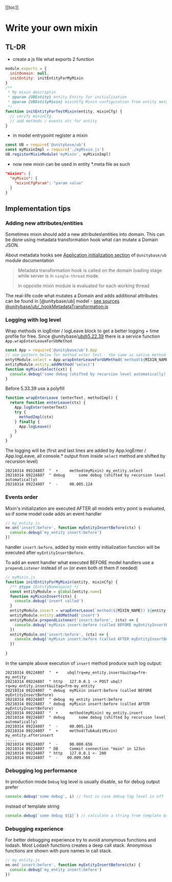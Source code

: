 [[toc]]

# Write your own mixin

## TL-DR
  - create a js file what exports 2 function
```javascript
module.exports = {
  initDomain: null,
  initEntity: initEntityForMyMixin
}
/**
 * My mixin descriptin
 * @param {UBEntity} entity Entity for initialization
 * @param {UBEntityMixin} mixinCfg Mixin configuration from entity metafile
 */
function initEntityForTestMixin(entity, mixinCfg) {
  // verify mixinCfg
  // add methods / events etc for entity
}
```

 - in model entrypoint register a mixin
```javascript
const UB = require('@unitybase/ub')
const myMixinImpl = require('./myMixin.js')
UB.registerMixinModule('myMixin', myMixinImpl)
```

 - now new mixin can be used in entity *.meta file as such
```json
"mixins": {
  "myMixin": {
    "mixinCfgParam": "param value"
  }
}
```

## Implementation tips

### Adding new attributes/entities
Sometimes mixin should add a new attributes\entities into domain. This can be done using metadata transformation hook
what can mutate a Domain JSON.

About metadata hooks see [Application initialization section](https://unitybase.info/api/server-v5/module-@unitybase_ub.html)
of `@unitybase/ub` module documentation

> Metadata transformation hook is called on the domain loading stage while server is in `single-thread` mode.
> 
> In opposite mixin module is evaluated for each working thread

The real-life code what mutates a Domain and adds additional attributes can be found in [@unitybase/ub] model - [see sources @unitybase/ub/_hookMetadataTransformation.js](https://git-pub.intecracy.com/unitybase/ubjs/-/blob/master/packages/ub/_hookMetadataTransformation.js)

### Logging with log level
Wrap methods in logEnter / logLeave block to get a better logging + time profile for free.
Since @unitybase/ub@5.22.39 there is a service function `App.wrapEnterLeaveForUbMethod`
```javascript
const App = require('@unitybase/ub').App
// use pattern below for method enter text - the same as native method do
entytModule.select = App.wrapEnterLeaveForUbMethod(`method(${MIXIN_NAME}) ${entity.name}.select`, myMixinSelect)
entityModule.entity.addMethod('select')
function myMixinSelect(cxt) {
  console.debug('some debug (shifted by recursion level automatically)')
}
```

Before 5.33.39 use a polyfill
```javascript
function wrapEnterLeave (enterText, methodImpl) {
  return function enterLeave(ctx) {
    App.logEnter(enterText)
    try {
      methodImpl(ctx)
    } finally {
      App.logLeave()
    }
  }
}
```

The logging will be (first and last lines are added by App.logEnter / App.logLeave, all console.* output from inside `select` method
are shifted by recursion level)
```shell
20210314 09224807  "  +    	method(myMixin) my_entity.select
20210314 09224807  " debug 		some debug (shifted by recursion level automatically)
20210314 09224807  "  -    	00.005.124
```

### Events order

 Mixin's initialization are executed AFTER all models entry point is evaluated, so if some model code adds an 
event handler 
```javascript
// my_entity.js
me.on('insert:before', function myEntityInsertBefore(ctx) {
  console.debug('my_entity insert:before')
})
```

handler `insert:before`, added by mixin entity initialization function will be executed after `myEntityInsertBefore`.

To add an event handler what executed BEFORE model handlers use a `prependListener` instead of `on` (or even both ot them if needed) 
```javascript
// myMixin.js
function initEntityForMyMixin(entity, mixinCfg) {
  /** @type {EntityNamespace} */
  const entityModule = global[entity.name]
  function myMixinInsert(ctx) {
    console.debug('insert called')
  }
  entityModule.insert = wrapEnterLeave(`method(${MIXIN_NAME}) ${entity.name}.insert`, myMixinInsert)
  entityModule.entity.addMethod('insert')
  entityModule.prependListener('insert:before', (ctx) => {
    console.debug('myMixin insert:before (called BEFORE myEntityInsertBefore)')
  })
  entityModule.on('insert:before', (ctx) => {
    console.debug('myMixin insert:before (called AFTER myEntityInsertBefore)')
  })
  
}
```

in the sample above execution of `insert` method produce such log output:
```shell
20210314 09224807  "  +    ubql?rq=my_entity.insert&uitag=frm-my_entity
20210314 09224807  " http  	127.0.0.1 -> POST ubql?rq=my_entity.insert&uitag=frm-my_entity
20210314 09224807  " debug 	myMixin insert:before (called BEFORE myEntityInsertBefore)
20210314 09224807  " debug 	my_entity insert:before
20210314 09224807  " debug 	myMixin insert:before (called AFTER myEntityInsertBefore)
20210314 09224807  "  +    	method(myMixin) my_entity.insert
20210314 09224807  " debug 		some debug (shifted by recursion level automatically)
20210314 09224807  "  -    	00.005.124
20210314 09224807  "  +    	method(TubAuditMixin) my_entity.afterinsert
.....
20210314 09224807  "  -    	00.000.656
20210314 09224807  " DB    	Commit connection "main" in 123us
20210314 09224807  " http  	127.0.0.1 <- 200
20210314 09224807  "  -    00.009.560
```

### Debugging log performance
In production mode `Debug` log level is usually disable, so for debug output prefer
```javascript
console.debug('some debug', i) // fast in case debug log level is off
```
instead of template string
```javascript
console.debug(`some debug ${i}`) // calculate a string from template before pass it as argument even if debug is off
```

### Debugging experience
For better debugging experience try to avoid anonymous functions and lodash.
Most Lodash functions creates a deep call stack.
Anonymous functions are shown with pure names in call stack.    
```javascript
// my_entity.js
me.on('insert:before', function myEntityInsertBefore(ctx) {
  console.debug('my_entity insert:before')
})
```